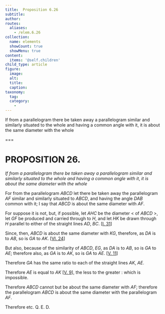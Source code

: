 ```yaml
---
title:  Proposition 6.26
subtitle: 
author:
routes:
  aliases:
    - /elem.6.26
collection:
  name: elements
  showCount: true
  showMenu: true
content:
  items: '@self.children'
child_type: article
figure:
  image:
  alt:
  title:
  caption:
taxonomy:
  tag:
  category:
    - 
---
```


<p><emph>If from a parallelogram there be taken away a parallelogram similar and similarly situated to the whole and having a common angle with it</emph>, <emph>it is about the same diameter with the whole</emph>
      </p>

===

<h1>PROPOSITION 26.</h1>
<p><em>If from a parallelogram there be taken away a parallelogram similar and similarly situated to the whole and having a common angle with it</em>, <em>it is about the same diameter with the whole</em>
      </p>

<p>For from the parallelogram <em>ABCD</em> let there be taken away the parallelogram <em>AF</em> similar and similarly situated to <em>ABCD</em>, and having the angle <em>DAB</em> common with it;  I say that <em>ABCD</em> is about the same diameter with <em>AF</em>. </p>

<p>For suppose it is not, but, if possible, let <em>AHC</em> be the diameter &lt; of <em>ABCD</em> &gt;, let <em>GF</em> be produced and carried through to <em>H</em>, and let <em>HK</em> be drawn through <em>H</em> parallel to either of the straight lines <em>AD</em>, <em>BC</em>. [<a href="/elem.1.31">I. 31</a>] </p>

<p>Since, then, <em>ABCD</em> is about the same diameter with <em>KG</em>, therefore, as <em>DA</em> is to <em>AB</em>, so is <em>GA</em> to <em>AK</em>. [<a href="/elem.6.24">VI. 24</a>] </p>

<p>But also, because of the similarity of <em>ABCD</em>, <em>EG</em>, <span class="center">as <em>DA</em> is to <em>AB</em>, so is <em>GA</em> to <em>AE</em>;</span> therefore also, as <em>GA</em> is to <em>AK</em>, so is <em>GA</em> to <em>AE</em>. [<a href="/elem.5.11">V. 11</a>] </p>

<p>Therefore <em>GA</em> has the same ratio to each of the straight lines <em>AK</em>, <em>AE</em>. <pb n="256"/></p>

<p>Therefore <em>AE</em> is equal to <em>AK</em> [<a href="/elem.5.9">V. 9</a>], the less to the greater : which is impossible. </p>

<p>Therefore <em>ABCD</em> cannot but be about the same diameter with <em>AF</em>; therefore the parallelogram <em>ABCD</em> is about the same diameter with the parallelogram <em>AF</em>. </p>

<p>Therefore etc. Q. E. D.</p>
